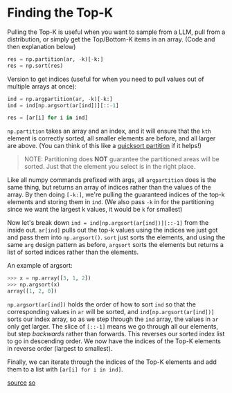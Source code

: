 # Finding the Top-K

Pulling the Top-K is useful when you want to sample from a LLM, pull from a distribution, or simply get the Top/Bottom-K items in an array. (Code and then explanation below)

```py
res = np.partition(ar, -k)[-k:]
res = np.sort(res)
```

Version to get indices (useful for when you need to pull values out of multiple arrays at once):

```py
ind = np.argpartition(ar, -k)[-k:]
ind = ind[np.argsort(ar[ind])][::-1]

res = [ar[i] for i in ind]
```

`np.partition` takes an array and an index, and it will ensure that the `kth` element is correctly sorted, all smaller elements are before, and all larger are above. (You can think of this like a [quicksort partition](https://en.wikipedia.org/wiki/Quicksort#:~:text=Quicksort%20is%20an%20efficient%2C%20general,commonly%20used%20algorithm%20for%20sorting.) if it helps!)

> NOTE: Partitioning does **NOT** guarantee the partitioned areas will be sorted. Just that the element you select is in the right place.

Like all numpy commands prefixed with args, all `argpartition` does is the same thing, but returns an array of indices rather than the values of the array. By then doing `[-k:]`, we're pulling the guaranteed indices of the top-k elements and storing them in `ind`. (We also pass `-k` in for the partitioning since we want the largest k values, it would be `k` for smallest)

Now let's break down `ind = ind[np.argsort(ar[ind])][::-1]` from the inside out. `ar[ind]` pulls out the top-k values using the indices we just got and pass them into `np.argsort()`. `sort` just sorts the elements, and using the same `arg` design pattern as before, `argsort` sorts the elements but returns a list of sorted indices rather than the elements.

An example of argsort:
```py
>>> x = np.array([3, 1, 2])
>>> np.argsort(x)
array([1, 2, 0])
```

`np.argsort(ar[ind])` holds the order of how to sort `ind` so that the corresponding values in `ar` will be sorted, and `ind[np.argsort(ar[ind])]` sorts our index array, so as we step through the `ind` array, the values in `ar` only get larger. The slice of `[::-1]` means we go through all our elements, but step *backwards* rather than forwards. This reverses our sorted index list to go in descending order. We now have the indices of the Top-K elements in reverse order (largest to smallest).

Finally, we can iterate through the indices of the Top-K elements and add them to a list with `[ar[i] for i in ind]`.

[source](https://github.com/lilianweng/emoji-semantic-search/blob/main/server/app.py) [so](https://stackoverflow.com/questions/52465066/how-does-numpys-argpartition-work-on-the-documentations-example)